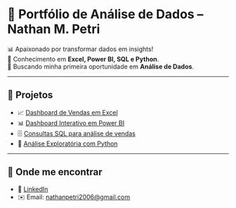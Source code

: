 # 🚀 Portfólio de Análise de Dados – Nathan M. Petri

📊 Apaixonado por transformar dados em insights!  
🔧 Conhecimento em **Excel, Power BI, SQL e Python**.  
🚀 Buscando minha primeira oportunidade em **Análise de Dados**.  

---

## 🔹 Projetos

- 📈 [Dashboard de Vendas em Excel](#)
- 📊 [Dashboard Interativo em Power BI](#)
- 🗄️ [Consultas SQL para análise de vendas](#)
- 🐍 [Análise Exploratória com Python](#)

---

## 🔗 Onde me encontrar

- 💼 [LinkedIn](https://www.linkedin.com/in/nathan-petri)
- ✉️ Email: nathanpetri2006@gmail.com
